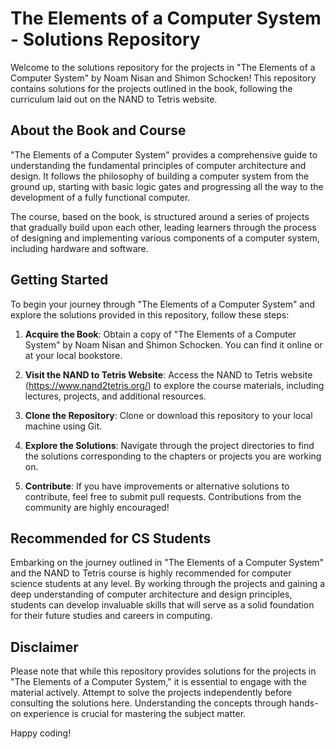 # The Elements of a Computer System - Solutions Repository

Welcome to the solutions repository for the projects in "The Elements of a Computer System" by Noam Nisan and Shimon Schocken! This repository contains solutions for the projects outlined in the book, following the curriculum laid out on the NAND to Tetris website.

## About the Book and Course

"The Elements of a Computer System" provides a comprehensive guide to understanding the fundamental principles of computer architecture and design. It follows the philosophy of building a computer system from the ground up, starting with basic logic gates and progressing all the way to the development of a fully functional computer.

The course, based on the book, is structured around a series of projects that gradually build upon each other, leading learners through the process of designing and implementing various components of a computer system, including hardware and software.

## Getting Started

To begin your journey through "The Elements of a Computer System" and explore the solutions provided in this repository, follow these steps:

1. **Acquire the Book**: Obtain a copy of "The Elements of a Computer System" by Noam Nisan and Shimon Schocken. You can find it online or at your local bookstore.

2. **Visit the NAND to Tetris Website**: Access the NAND to Tetris website (https://www.nand2tetris.org/) to explore the course materials, including lectures, projects, and additional resources.

3. **Clone the Repository**: Clone or download this repository to your local machine using Git.

4. **Explore the Solutions**: Navigate through the project directories to find the solutions corresponding to the chapters or projects you are working on.

5. **Contribute**: If you have improvements or alternative solutions to contribute, feel free to submit pull requests. Contributions from the community are highly encouraged!

## Recommended for CS Students

Embarking on the journey outlined in "The Elements of a Computer System" and the NAND to Tetris course is highly recommended for computer science students at any level. By working through the projects and gaining a deep understanding of computer architecture and design principles, students can develop invaluable skills that will serve as a solid foundation for their future studies and careers in computing.

## Disclaimer

Please note that while this repository provides solutions for the projects in "The Elements of a Computer System," it is essential to engage with the material actively. Attempt to solve the projects independently before consulting the solutions here. Understanding the concepts through hands-on experience is crucial for mastering the subject matter.

Happy coding!
